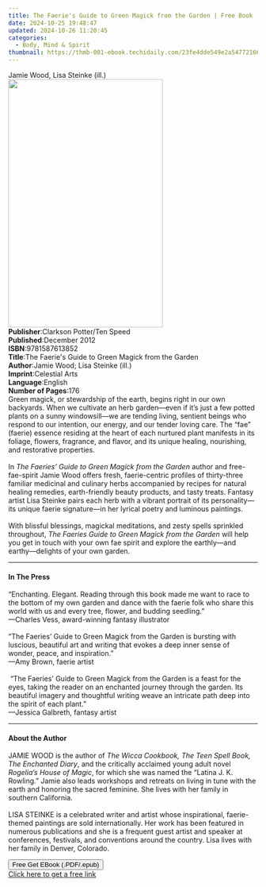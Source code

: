 ```yaml
---
title: The Faerie's Guide to Green Magick from the Garden | Free Book
date: 2024-10-25 19:48:47
updated: 2024-10-26 11:20:45
categories:
  - Body, Mind & Spirit
thumbnail: https://thmb-001-ebook.techidaily.com/23fe4dde549e2a54772166482da0c6a7cc0eb0c8f7cabd7e6efd8e96538aef26.jpg
---
```

<main id="book-container">
  <div class="flex flex-col">
    <div class="book-brief flex-1 py-6 px-4 sm:p-6 md:py-10 md:px-8">
      <!-- brief-->
      <div class="book-brief-main">Jamie Wood, Lisa Steinke (ill.)</div>
    </div>
    <div
      class="book-meta-info flex-1 grid gap-4 col-start-1 col-end-3 row-start-1 sm:mb-6 sm:grid-cols-4 lg:gap-6 lg:col-start-2 lg:row-end-6 lg:row-span-6 lg:mb-0"
    >
      <div
        class="book-meta-info-left place-content-center mt-4 p-4 text-sm leading-6 col-start-2 col-span-2 dark:text-slate-400"
      >
        <img
          class="w-full h-500 object-cover rounded-lg sm:h-255 sm:col-span-2 lg:col-span-full"
          src="https://img-001-ebook.techidaily.com/cf47a4de499b9eb7ec7766ed3119ca60dfa524fb12165cb9ffb61e591a8e5468.jpg"
          alt=""
          width="312"
          height="500"
        />
      </div>
      <div
        class="book-meta-info-right mt-2 col-start-1 row-start-2 col-span-3 self-center"
      >
        <!-- meta data  -->
        <div class="flex flex-col px-4 md:px-8">
          <div class="flex-1">
            <strong>Publisher</strong>:<span class="px-2"
              >Clarkson Potter/Ten Speed</span
            >
          </div>
          <div class="flex-1">
            <strong>Published</strong>:<span class="px-2">December 2012</span>
          </div>
          <div class="flex-1">
            <strong>ISBN</strong>:<span class="px-2">9781587613852</span>
          </div>
          <div class="flex-1">
            <strong>Title</strong>:<span class="px-2"
              >The Faerie&#39;s Guide to Green Magick from the Garden</span
            >
          </div>
          <div class="flex-1">
            <strong>Author</strong>:<span class="px-2"
              >Jamie Wood; Lisa Steinke (ill.)</span
            >
          </div>
          <div class="flex-1">
            <strong>Imprint</strong>:<span class="px-2">Celestial Arts</span>
          </div>
          <div class="flex-1">
            <strong>Language</strong>:<span class="px-2">English</span>
          </div>
          <div class="flex-1">
            <strong>Number of Pages</strong>:<span class="px-2">176</span>
          </div>
        </div>
      </div>
    </div>
    <div class="book-description flex-1 py-6 px-4 sm:p-6 md:py-10 md:px-8">
      <div class="book-description-main">
        <div accordion-content="" id="description">
          Green magick, or stewardship of the earth, begins right in our own
          backyards. When we cultivate an herb garden—even if it’s just a few
          potted plants on a sunny windowsill—we are tending living, sentient
          beings who respond to our intention, our energy, and our tender loving
          care. The “fae” (faerie) essence residing at the heart of each
          nurtured plant manifests in its foliage, flowers, fragrance, and
          flavor, and its unique healing, nourishing, and restorative
          properties.&nbsp; <br />&nbsp;&nbsp;&nbsp;&nbsp;&nbsp; <br />In
          <i>The Faeries’ Guide to Green Magick from the Garden</i> author and
          free-fae-spirit Jamie Wood offers fresh, faerie-centric profiles of
          thirty-three familiar medicinal and culinary herbs accompanied by
          recipes for natural healing remedies, earth-friendly beauty products,
          and tasty treats. Fantasy artist Lisa Steinke pairs each herb with a
          vibrant portrait of its personality—its unique faerie signature—in her
          lyrical poetry and luminous paintings.<br />&nbsp;&nbsp;&nbsp;&nbsp;&nbsp;
          <br />With blissful blessings, magickal meditations, and zesty spells
          sprinkled throughout,
          <i>The Faeries Guide to Green Magick from the Garden</i> will help you
          get in touch with your own fae spirit and explore the earthly—and
          earthy—delights of your own garden.
        </div>
        <div class="accordion-fader"></div>
      </div>
    </div>
    <div class="book-excerpts flex-1 py-6 px-4 sm:p-6 md:py-10 md:px-8">
      <!-- excerpts-->
      <div class="book-excerpts-main">
        <hr />
        <h4 class="placeholder placeholder-heading">
          <span>In The Press</span>
        </h4>
        <p>
          “Enchanting. Elegant. Reading through this book made me want to race
          to the bottom of my own garden and dance with the faerie folk who
          share this world with us and every tree, flower, and budding
          seedling.”&nbsp; <br />—Charles Vess, award-winning fantasy
          illustrator <br />&nbsp;<br />“The Faeries’ Guide to Green Magick from
          the Garden is bursting with luscious, beautiful art and writing that
          evokes a deep inner sense of wonder, peace, and inspiration.”<br />—Amy
          Brown, faerie artist&nbsp; <br />&nbsp;<br />&nbsp;“The Faeries’ Guide
          to Green Magick from the Garden is a feast for the eyes, taking the
          reader on an enchanted journey through the garden. Its beautiful
          imagery and thoughtful writing weave an intricate path deep into the
          spirit of each plant.”<br />—Jessica Galbreth, fantasy artist
        </p>
      </div>
    </div>
    <div class="book-about-author flex-1 py-6 px-4 sm:p-6 md:py-10 md:px-8">
      <!-- about author-->
      <div class="book-main-author-main">
        <hr />
        <h4 class="placeholder placeholder-heading">
          <span>About the Author</span>
        </h4>
        <p>
          JAMIE WOOD is the author of
          <i>The Wicca Cookbook, The Teen Spell Book, The Enchanted Diary</i>,
          and the critically acclaimed young adult novel
          <i>Rogelia’s House of Magic</i>, for which she was named the “Latina
          J. K. Rowling.” Jamie also leads workshops and retreats on living in
          tune with the earth and honoring the sacred feminine. She lives with
          her family in southern California.&nbsp;<br />&nbsp;<br />LISA STEINKE
          is a celebrated writer and artist whose inspirational, faerie-themed
          paintings are sold internationally. Her work has been featured in
          numerous publications and she is a frequent guest artist and speaker
          at conferences, festivals, and conventions around the country. Lisa
          lives with her family in Denver, Colorado.
        </p>
      </div>
    </div>
    <div class="book-free-get flex-1 py-6 px-4 sm:p-6 md:py-10 md:px-8">
      <button
        id="btn-free-get"
        class="bg-blue-500 hover:bg-blue-700 text-white font-bold py-2 px-4 rounded"
      >
        Free Get EBook (.PDF/.epub)
      </button>
      <div id="countdown-display" class="px-2 text-lg mt-2"></div>
      <a
        id="free-link"
        class="hidden bg-blue-500 hover:bg-blue-700 text-white font-bold py-2 px-4 rounded"
        href="https://www.ebooks.com/en-us/book/660708/the-faerie-s-guide-to-green-magick-from-the-garden/jamie-wood/"
        target="_blank"
        >Click here to get a free link</a
      >
    </div>
    <script>
      let countdownTime = 0;
      let countdownInterval = null;
      document
        .getElementById('btn-free-get')
        .addEventListener('click', startCountdown);
      function startCountdown() {
        countdownTime = new Date().getTime() + 60000 * 3;
        countdownInterval = setInterval(updateCountdown, 1000);
        document.getElementById('btn-free-get').disabled = true;
        document
          .getElementById('btn-free-get')
          .classList.add('bg-gray-500', 'cursor-not-allowed');
      }
      function updateCountdown() {
        let currentTime = new Date().getTime();
        let timeLeft = countdownTime - currentTime;
        let secondsLeft = Math.floor(timeLeft / 1000);
        document.getElementById('countdown-display').innerHTML =
          `Remaining time: ${secondsLeft} seconds.`;
        if (secondsLeft <= 0) {
          clearInterval(countdownInterval);
          document.getElementById('btn-free-get').classList.add('hidden');
          document.getElementById('free-link').classList.remove('hidden');
          document.getElementById('countdown-display').innerHTML = '';
        }
      }
    </script>
  </div>
</main>
